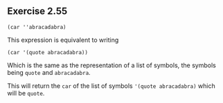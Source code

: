 ## Exercise 2.55

```
(car ''abracadabra)
```

This expression is equivalent to writing

```
(car '(quote abracadabra))
```

Which is the same as the representation of a list of symbols, the symbols being `quote` and `abracadabra`.

This will return the `car` of the list of symbols `'(quote abracadabra)` which will be `quote`.